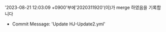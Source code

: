 
'2023-08-21 12:03:09 +0900'부에'2020311920'(이)가 merge 하였음을 기록합니다
- Commit Message: 'Update HJ-Update2.yml'



